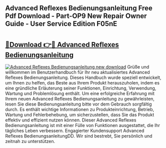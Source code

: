 ## Advanced Reflexes Bedienungsanleitung Free Pdf Download - Part-OP9 New Repair Owner Guide - User Service Edition F05nE

# <h2><a href="http://df5ph6.blite.top/?on=Advanced+Reflexes+Bedienungsanleitung">🔗Download 👉🔴 Advanced Reflexes Bedienungsanleitung</a></h2>

[![Advanced Reflexes Bedienungsanleitung new download](https://i.imgur.com/lujVjoI.png)](http://df5ph6.blite.top/?on=Advanced+Reflexes+Bedienungsanleitung)
Grüße und willkommen im Benutzerhandbuch für Ihr neu aktualisiertes Advanced Reflexes Bedienungsanleitung. Dieses Handbuch wurde speziell entwickelt, um Ihnen zu helfen, das Beste aus Ihrem Produkt herauszuholen, indem es eine gründliche Erläuterung seiner Funktionen, Einrichtung, Verwendung, Wartung und Problemlösung enthält. Um eine erfolgreiche Erfahrung mit Ihrem neuen Advanced Reflexes Bedienungsanleitung zu gewährleisten, lesen Sie diese Bedienungsanleitung bitte vor dem Gebrauch sorgfältig durch. Es enthält wichtige Informationen zu Produkteinrichtung, Betrieb, Wartung und Fehlerbehebung, um sicherzustellen, dass Sie das Produkt effektiv und effizient nutzen können. Dieser Advanced Reflexes Bedienungsanleitung ist mit einer Fülle von Funktionen ausgestattet, die Ihr tägliches Leben verbessern. Engagierter Kundensupport Advanced Reflexes BedienungsanleitungDD. Wir sind bestrebt, Sie persönlich und zeitnah zu unterstützen.
